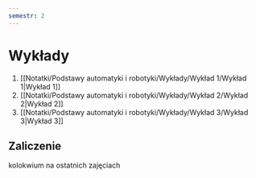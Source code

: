 ```yaml
---
semestr: 2
---
```


# Wykłady
1. [[Notatki/Podstawy automatyki i robotyki/Wykłady/Wykład 1/Wykład 1|Wykład 1]]
2. [[Notatki/Podstawy automatyki i robotyki/Wykłady/Wykład 2/Wykład 2|Wykład 2]]
3. [[Notatki/Podstawy automatyki i robotyki/Wykłady/Wykład 3/Wykład 3|Wykład 3]]

## Zaliczenie

kolokwium na ostatnich zajęciach
